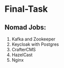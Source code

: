 # Final-Task

## Nomad Jobs: 
1. Kafka and Zookeeper
2. Keycloak with Postgres
3. CrafterCMS
4. HazelCast
5. Nginx 
